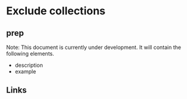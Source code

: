 # Exclude collections

## prep

Note: This document is currently under development. It will contain the following elements.

- description
- example

## Links
